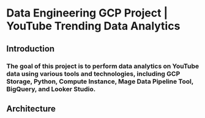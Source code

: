 # Data Engineering GCP Project | YouTube Trending Data Analytics
 
## Introduction
### The goal of this project is to perform data analytics on YouTube data using various tools and technologies, including GCP Storage, Python, Compute Instance, Mage Data Pipeline Tool, BigQuery, and Looker Studio.

## Architecture
